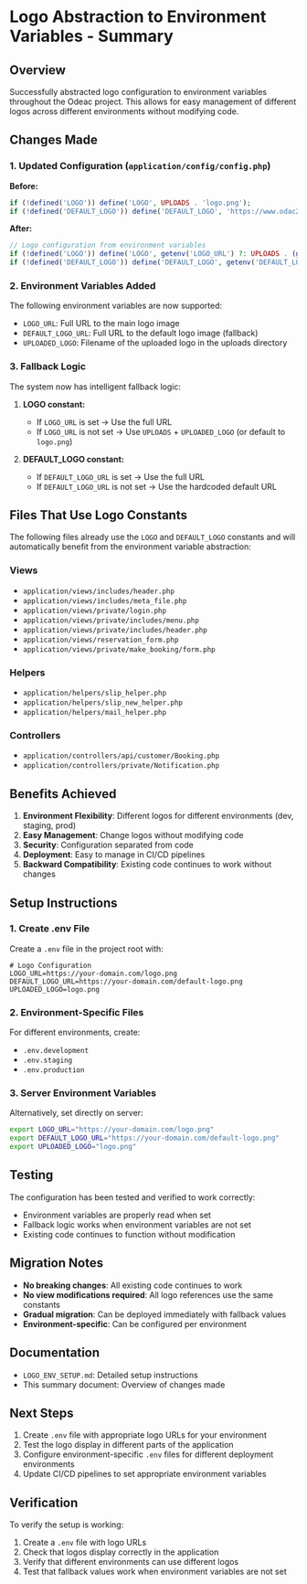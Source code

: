 # Logo Abstraction to Environment Variables - Summary

## Overview

Successfully abstracted logo configuration to environment variables throughout the Odeac project. This allows for easy management of different logos across different environments without modifying code.

## Changes Made

### 1. Updated Configuration (`application/config/config.php`)

**Before:**
```php
if (!defined('LOGO')) define('LOGO', UPLOADS . 'logo.png');
if (!defined('DEFAULT_LOGO')) define('DEFAULT_LOGO', 'https://www.odac24.in/assets/cli/image/odac-cabs24.png');
```

**After:**
```php
// Logo configuration from environment variables
if (!defined('LOGO')) define('LOGO', getenv('LOGO_URL') ?: UPLOADS . (getenv('UPLOADED_LOGO') ?: 'logo.png'));
if (!defined('DEFAULT_LOGO')) define('DEFAULT_LOGO', getenv('DEFAULT_LOGO_URL') ?: 'https://www.odac24.in/assets/cli/image/odac-cabs24.png');
```

### 2. Environment Variables Added

The following environment variables are now supported:

- `LOGO_URL`: Full URL to the main logo image
- `DEFAULT_LOGO_URL`: Full URL to the default logo image (fallback)
- `UPLOADED_LOGO`: Filename of the uploaded logo in the uploads directory

### 3. Fallback Logic

The system now has intelligent fallback logic:

1. **LOGO constant:**
   - If `LOGO_URL` is set → Use the full URL
   - If `LOGO_URL` is not set → Use `UPLOADS` + `UPLOADED_LOGO` (or default to `logo.png`)

2. **DEFAULT_LOGO constant:**
   - If `DEFAULT_LOGO_URL` is set → Use the full URL
   - If `DEFAULT_LOGO_URL` is not set → Use the hardcoded default URL

## Files That Use Logo Constants

The following files already use the `LOGO` and `DEFAULT_LOGO` constants and will automatically benefit from the environment variable abstraction:

### Views
- `application/views/includes/header.php`
- `application/views/includes/meta_file.php`
- `application/views/private/login.php`
- `application/views/private/includes/menu.php`
- `application/views/private/includes/header.php`
- `application/views/reservation_form.php`
- `application/views/private/make_booking/form.php`

### Helpers
- `application/helpers/slip_helper.php`
- `application/helpers/slip_new_helper.php`
- `application/helpers/mail_helper.php`

### Controllers
- `application/controllers/api/customer/Booking.php`
- `application/controllers/private/Notification.php`

## Benefits Achieved

1. **Environment Flexibility**: Different logos for different environments (dev, staging, prod)
2. **Easy Management**: Change logos without modifying code
3. **Security**: Configuration separated from code
4. **Deployment**: Easy to manage in CI/CD pipelines
5. **Backward Compatibility**: Existing code continues to work without changes

## Setup Instructions

### 1. Create .env File

Create a `.env` file in the project root with:

```env
# Logo Configuration
LOGO_URL=https://your-domain.com/logo.png
DEFAULT_LOGO_URL=https://your-domain.com/default-logo.png
UPLOADED_LOGO=logo.png
```

### 2. Environment-Specific Files

For different environments, create:
- `.env.development`
- `.env.staging`
- `.env.production`

### 3. Server Environment Variables

Alternatively, set directly on server:

```bash
export LOGO_URL="https://your-domain.com/logo.png"
export DEFAULT_LOGO_URL="https://your-domain.com/default-logo.png"
export UPLOADED_LOGO="logo.png"
```

## Testing

The configuration has been tested and verified to work correctly:

- Environment variables are properly read when set
- Fallback logic works when environment variables are not set
- Existing code continues to function without modification

## Migration Notes

- **No breaking changes**: All existing code continues to work
- **No view modifications required**: All logo references use the same constants
- **Gradual migration**: Can be deployed immediately with fallback values
- **Environment-specific**: Can be configured per environment

## Documentation

- `LOGO_ENV_SETUP.md`: Detailed setup instructions
- This summary document: Overview of changes made

## Next Steps

1. Create `.env` file with appropriate logo URLs for your environment
2. Test the logo display in different parts of the application
3. Configure environment-specific `.env` files for different deployment environments
4. Update CI/CD pipelines to set appropriate environment variables

## Verification

To verify the setup is working:

1. Create a `.env` file with logo URLs
2. Check that logos display correctly in the application
3. Verify that different environments can use different logos
4. Test that fallback values work when environment variables are not set 